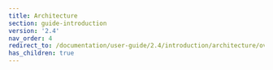 ```yaml
---
title: Architecture
section: guide-introduction
version: '2.4'
nav_order: 4
redirect_to: /documentation/user-guide/2.4/introduction/architecture/overview
has_children: true
---
```

